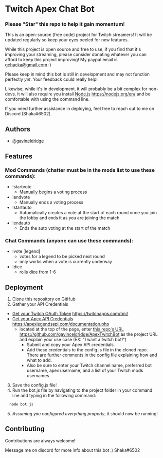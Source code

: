 
# Twitch Apex Chat Bot 

### Please "Star" this repo to help it gain momentum!

This is an open-source (free code) project for Twitch streamers! 
It will be updated regularly so keep your eyes peeled for new features.

While this project is open source and free to use, if you find that it's improving your streaming, please consider donating whatever you can afford to keep this project improving! My paypal email is gchacka@gmail.com :)

Please keep in mind this bot is still in development and may not function perfectly *yet*. Your feedback could really help!

Likewise, while it's in development, it will probably be a bit complex for non-devs. It will also require you install [Node.js]("https://nodejs.org/en/") https://nodejs.org/en/ and be comfortable with using the command line. 

If you need further assistance in deploying, feel free to reach out to me on Discord (Shaka#6502).

## Authors

- [@gavineldridge](https://github.com/gavinceldridge)

  
## Features

### Mod Commands (chatter must be in the mods list to use these commands):
 - !startvote
   - Manually begins a voting process 
 - !endvote
   - Manually ends a voting process
 - !startauto
   - Automatically creates a vote at the start of each round once you join the lobby and ends it as you are joining the match
 - !endauto
   - Ends the auto voting at the start of the match

### Chat Commands (anyone can use these commands):
 - !vote [legend]
   - votes for a legend to be picked next round
   - only works when a vote is currently underway
 - !dice
   - rolls dice from 1-6
  
## Deployment

1. Clone this repository on GitHub
2. Gather your API Credentials
 - [Get your Twitch OAuth Token]("https://twitchapps.com/tmi/") https://twitchapps.com/tmi/
 - [Get your Apex API Credentials]("https://apexlegendsapi.com/documentation.php") https://apexlegendsapi.com/documentation.php
   - located at the top of the page, enter [this repo's URL]("https://github.com/gavinceldridge/ApexTwitchBot") https://github.com/gavinceldridge/ApexTwitchBot as the project URL and explain your use case (EX: "I want a twitch bot!")
        - Submit and copy your Apex API credentials.
        - Add these credentials to the config.js file in the cloned repo. There are further comments in the config file explaining how and what to add.
        - Also be sure to enter your Twitch channel name, preferred bot username, apex username, and a list of your Twitch mods usernames.
3. Save the config.js file!
4. Run the bot.js file by navigating to the project folder in your command line and typing in the following command:
```bash
  node bot.js
```
5. *Assuming you configured everything properly*, it should now be running!
  
## Contributing

Contributions are always welcome!

Message me on discord for more info about this bot :)
Shaka#6502

  
